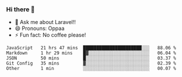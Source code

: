 ### Hi there 👋

<!--
**reubenwedson/reubenwedson** is a ✨ _special_ ✨ repository because its `README.md` (this file) appears on your GitHub profile.
Here are some ideas to get you started:
- 📫 How to reach me: 
- 🔭 I’m currently working on awesome talent app
- 🌱 I’m currently learning extreme Vue js technical stuffs
- 👯 I’m looking to collaborate on start ups challenges
- 🤔 I’m looking for help with time
-->
- 💬 Ask me about Laravel!!
- 😄 Pronouns: Oppaa
- ⚡ Fun fact: No coffee please!

<!--START_SECTION:waka-->
```text
JavaScript   21 hrs 47 mins  ██████████████████████░░░   88.06 % 
Markdown     1 hr 29 mins    █▓░░░░░░░░░░░░░░░░░░░░░░░   06.04 % 
JSON         50 mins         █░░░░░░░░░░░░░░░░░░░░░░░░   03.37 % 
Git Config   35 mins         ▓░░░░░░░░░░░░░░░░░░░░░░░░   02.39 % 
Other        1 min           ░░░░░░░░░░░░░░░░░░░░░░░░░   00.07 % 
```
<!--END_SECTION:waka-->
